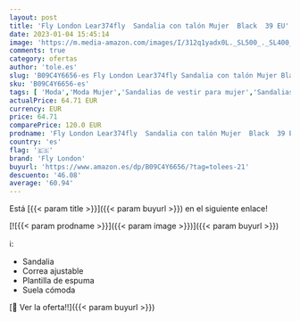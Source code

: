 ```yaml
---
layout: post
title: 'Fly London Lear374fly  Sandalia con talón Mujer  Black  39 EU'
date: 2023-01-04 15:45:14
image: 'https://m.media-amazon.com/images/I/312q1yadx0L._SL500_._SL400_.jpg'
comments: true
category: ofertas
author: 'tole.es'
slug: 'B09C4Y6656-es Fly London Lear374fly Sandalia con talón Mujer Black 39 EU'
sku: 'B09C4Y6656-es'
tags: [ 'Moda','Moda Mujer','Sandalias de vestir para mujer','Sandalias y palas de mujer','Zapatos para mujer','fly london','sandalia','🇪🇸', ]
actualPrice: 64.71 EUR
currency: EUR
price: 64.71
comparePrice: 120.0 EUR
prodname: 'Fly London Lear374fly  Sandalia con talón Mujer  Black  39 EU'
country: 'es'
flag: '🇪🇸'
brand: 'Fly London'
buyurl: 'https://www.amazon.es/dp/B09C4Y6656/?tag=tolees-21'
descuento: '46.08'
average: '60.94'
---
```


Está [{{< param title >}}]({{< param buyurl >}}) en el siguiente enlace!

[![{{< param prodname >}}]({{< param image >}})]({{< param buyurl >}})

ℹ️:

- Sandalia
- Correa ajustable
- Plantilla de espuma
- Suela cómoda

[🛒 Ver la oferta!!]({{< param buyurl >}})
